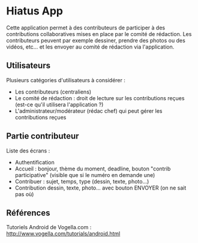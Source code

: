 # Hiatus App

Cette application permet à des contributeurs de participer à des contributions collaboratives mises en place par le comité de rédaction. Les contributeurs peuvent par exemple dessiner, prendre des photos ou des vidéos, etc… et les envoyer au comité de rédaction via l'application.

## Utilisateurs

Plusieurs catégories d'utilisateurs à considérer :

- Les contributeurs (centraliens)
- Le comité de rédaction : droit de lecture sur les contributions reçues (est-ce qu'il utilisera l'application ?)
- L'administrateur/modérateur (rédac chef) qui peut gérer les contributions reçues

## Partie contributeur

Liste des écrans :
- Authentification
- Accueil : bonjour, thème du moment, deadline, bouton "contrib participative" (visible que si le numéro en demande une)
- Contribuer : sujet, temps, type (dessin, texte, photo...)
- Contribution dessin, texte, photo... avec bouton ENVOYER (on ne sait pas où)

## Références

Tutoriels Android de Vogella.com : http://www.vogella.com/tutorials/android.html
